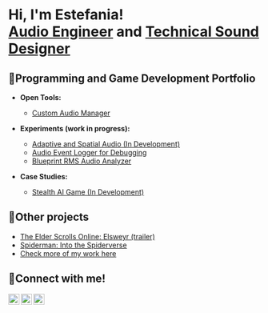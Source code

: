 <h1>Hi, I'm Estefania! <br/><a href="https://www.9csound.com/game-audio">Audio Engineer</a> and <a href="https://www.linkedin.com/in/e-briones-escalera/">Technical Sound Designer</a> 

<h2>👾Programming and Game Development Portfolio</h2>

- <b> Open Tools:</b>
  - [Custom Audio Manager](https://www.instagram.com/9csound/)

- <b> Experiments (work in progress): </b>
  - [Adaptive and Spatial Audio (In Development)](https://www.instagram.com/9csound/)
  - [Audio Event Logger for Debugging](https://www.instagram.com/9csound/)
  - [Blueprint RMS Audio Analyzer](https://www.instagram.com/9csound/)
 
- <b> Case Studies: </b>
  - [Stealth AI Game (In Development)](https://www.instagram.com/9csound/)

<h2>💝Other projects</h2>

- [The Elder Scrolls Online: Elsweyr (trailer)](https://www.9csound.com/sound-for-film/v/the-elder-scrolls-online-elsweyr)
- [Spiderman: Into the Spiderverse](https://www.9csound.com/sound-for-film/v/spiderman-into-the-spiderverse)
- [Check more of my work here](https://www.9csound.com/)

<h2>📧Connect with me!</h2>

[<img align="left" alt="EstefaniaBriones | YouTube" width="22px" src="https://cdn.jsdelivr.net/npm/simple-icons@v3/icons/youtube.svg" />][youtube]
[<img align="left" alt="EstefaniaBriones | LinkedIn" width="22px" src="https://cdn.jsdelivr.net/npm/simple-icons@v3/icons/linkedin.svg" />][linkedin]
[<img align="left" alt="EstefaniaBriones | Instagram" width="22px" src="https://cdn.jsdelivr.net/npm/simple-icons@v3/icons/instagram.svg" />][instagram]

[youtube]: https://www.youtube.com/@9Csound
[instagram]: https://www.instagram.com/9csound/
[linkedin]: https://www.linkedin.com/in/e-briones-escalera/

